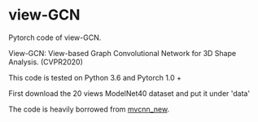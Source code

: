 # view-GCN
Pytorch code of view-GCN.

View-GCN: View-based Graph Convolutional Network for 3D Shape Analysis. (CVPR2020)

This code is tested on Python 3.6 and Pytorch 1.0 + 

First download the 20 views ModelNet40 dataset and put it under 'data'

The code is heavily borrowed from [mvcnn_new](https://github.com/jongchyisu/mvcnn_pytorch).
